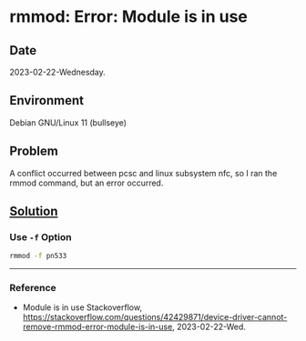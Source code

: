 # rmmod: Error: Module is in use

## Date

2023-02-22-Wednesday.

## Environment

Debian GNU/Linux 11 (bullseye)

## Problem

A conflict occurred between pcsc and linux subsystem nfc, so I ran the rmmod command, but an error occurred.

## [Solution](https://stackoverflow.com/questions/42429871/device-driver-cannot-remove-rmmod-error-module-is-in-use)

### Use `-f` Option

```Bash
rmmod -f pn533
```

---

### Reference
- Module is in use Stackoverflow, https://stackoverflow.com/questions/42429871/device-driver-cannot-remove-rmmod-error-module-is-in-use, 2023-02-22-Wed.
